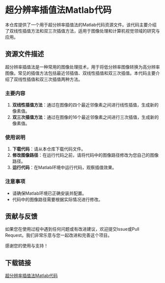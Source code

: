 # 超分辨率插值法Matlab代码

本仓库提供了一个用于超分辨率插值法的Matlab代码资源文件。该代码主要介绍了双线性插值方法和双三次插值方法，适用于图像处理和计算机视觉领域的研究与应用。

## 资源文件描述

超分辨率插值法是一种常用的图像处理技术，用于将低分辨率图像转换为高分辨率图像。常见的插值方法包括最近邻插值、双线性插值和双三次插值。本代码主要介绍了双线性插值和双三次插值两种方法。

### 主要内容

1. **双线性插值方法**：通过在图像的四个最近邻像素之间进行线性插值，生成新的像素值。
2. **双三次插值方法**：通过在图像的16个最近邻像素之间进行三次插值，生成新的像素值。

### 使用说明

1. **下载代码**：请从本仓库下载代码文件。
2. **修改图像路径**：在运行代码之前，请将代码中的图像路径修改为您自己的图像路径。
3. **运行代码**：在Matlab环境中运行代码，观察插值效果。

### 注意事项

- 请确保Matlab环境已正确安装并配置。
- 代码中的图像路径需要根据实际情况进行修改。

## 贡献与反馈

如果您在使用过程中遇到任何问题或有改进建议，欢迎提交Issue或Pull Request。我们非常乐意与您一起改进和完善这个项目。

感谢您的使用与支持！

## 下载链接

[超分辨率插值法Matlab代码](https://pan.quark.cn/s/7b8fe159fa07)